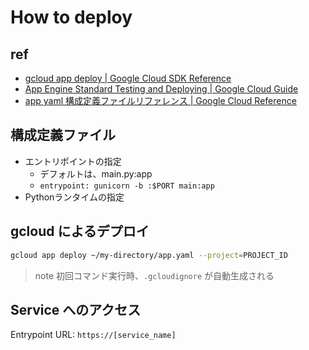 # How to deploy

## ref

- [gcloud app deploy | Google Cloud SDK Reference](https://cloud.google.com/sdk/gcloud/reference/app/deploy)
- [App Engine Standard Testing and Deploying | Google Cloud Guide](https://cloud.google.com/appengine/docs/standard/python3/testing-and-deploying-your-app)
- [app yaml 構成定義ファイルリファレンス | Google Cloud Reference](https://cloud.google.com/appengine/docs/standard/python3/config/appref)

## 構成定義ファイル

- エントリポイントの指定
  - デフォルトは、main.py:app
  - `entrypoint: gunicorn -b :$PORT main:app`
- Pythonランタイムの指定


## gcloud によるデプロイ

```bash
gcloud app deploy ~/my-directory/app.yaml --project=PROJECT_ID
```

> note
> 初回コマンド実行時、`.gcloudignore` が自動生成される

## Service へのアクセス

Entrypoint URL: `https://[service_name]`
